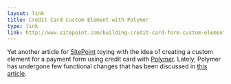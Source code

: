 ```yaml
---
layout: link
title: Credit Card Custom Element with Polymer
type: link
link: http://www.sitepoint.com/building-credit-card-form-custom-element-polymer/
---
```


Yet another article for [SitePoint](http://www.sitepoint.com/) toying with the idea of 
creating a custom element for a payment form using credit card with [Polymer](http://www.sitepoint.com/). Lately, 
Polymer has undergone few functional changes that has been discussed in [this article](http://www.sitepoint.com/building-credit-card-form-custom-element-polymer/).
